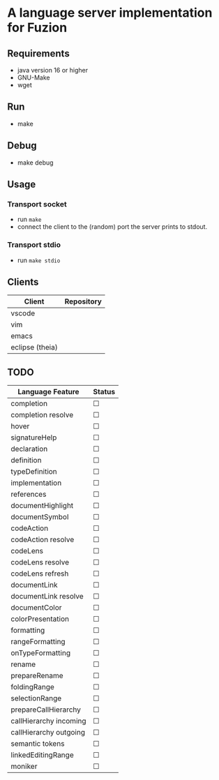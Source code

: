 # A language server implementation for Fuzion

## Requirements
- java version 16 or higher
- GNU-Make
- wget

## Run
- make

## Debug
- make debug

## Usage
### Transport socket
- run `make`
- connect the client to the (random) port the server prints to stdout.
### Transport stdio
- run `make stdio`

## Clients
|Client|Repository|
|---|---|
|vscode||
|vim||
|emacs||
|eclipse (theia)||

## TODO

|Language Feature|Status|
|---|---|
|completion|☐|
|completion resolve|☐|
|hover|☐|
|signatureHelp|☐|
|declaration|☐|
|definition|☐|
|typeDefinition|☐|
|implementation|☐|
|references|☐|
|documentHighlight|☐|
|documentSymbol|☐|
|codeAction|☐|
|codeAction resolve|☐|
|codeLens|☐|
|codeLens resolve|☐|
|codeLens refresh|☐|
|documentLink|☐|
|documentLink resolve|☐|
|documentColor|☐|
|colorPresentation|☐|
|formatting|☐|
|rangeFormatting|☐|
|onTypeFormatting|☐|
|rename|☐|
|prepareRename|☐|
|foldingRange|☐|
|selectionRange|☐|
|prepareCallHierarchy|☐|
|callHierarchy incoming|☐|
|callHierarchy outgoing|☐|
|semantic tokens|☐|
|linkedEditingRange|☐|
|moniker|☐|

